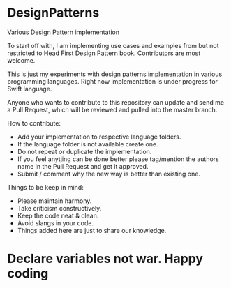 # DesignPatterns
Various Design Pattern implementation

To start off with, I am implementing use cases and examples from but not restricted to Head First Design Pattern book. Contributors are most welcome.

This is just my experiments with design patterns implementation in various programming languages. Right now implementation is under progress for Swift language.

Anyone who wants to contribute to this repository can update and send me a Pull Request, which will be reviewed and pulled into the master branch.

How to contribute:
 - Add your implementation to respective language folders.
 - If the language folder is not available create one.
 - Do not repeat or duplicate the implementation.
 - If you feel anytjing can be done better please tag/mention the authors name in the Pull Request and get it approved.
 - Submit / comment why the new way is better than existing one.

Things to be keep in mind:
 - Please maintain harmony.
 - Take criticism constructively.
 - Keep the code neat & clean.
 - Avoid slangs in your code.
 - Things added here are just to share our knowledge.

# Declare variables not war. Happy coding

